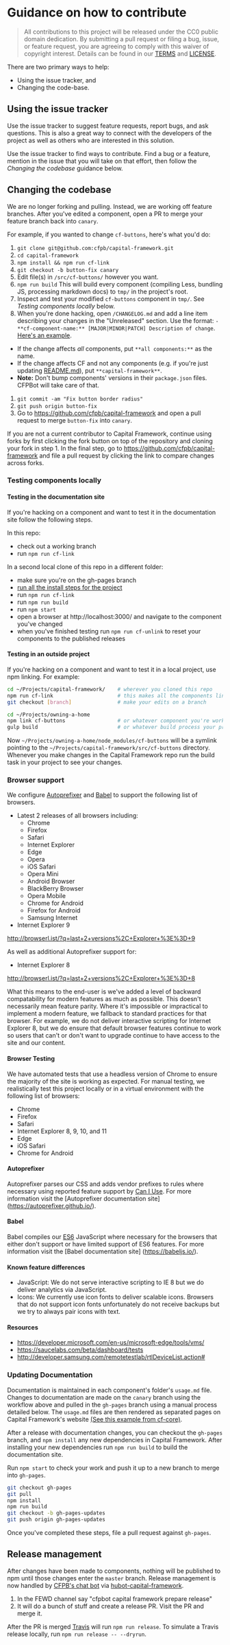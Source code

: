 # Guidance on how to contribute

> All contributions to this project will be released under the CC0 public domain
> dedication. By submitting a pull request or filing a bug, issue, or
> feature request, you are agreeing to comply with this waiver of copyright interest.
> Details can be found in our [TERMS](TERMS.md) and [LICENSE](LICENSE).


There are two primary ways to help:
 - Using the issue tracker, and
 - Changing the code-base.


## Using the issue tracker

Use the issue tracker to suggest feature requests, report bugs, and ask questions.
This is also a great way to connect with the developers of the project as well
as others who are interested in this solution.

Use the issue tracker to find ways to contribute. Find a bug or a feature, mention in
the issue that you will take on that effort, then follow the _Changing the codebase_
guidance below.


## Changing the codebase

We are no longer forking and pulling. Instead, we are working off feature branches.
After you've edited a component, open a PR to merge your feature branch back into `canary`.

For example, if you wanted to change `cf-buttons`, here's what you'd do:

1. `git clone git@github.com:cfpb/capital-framework.git`
1. `cd capital-framework`
1. `npm install && npm run cf-link`
1. `git checkout -b button-fix canary`
1. Edit file(s) in `/src/cf-buttons/` however you want.
1. `npm run build` This will build every component (compiling Less, bundling JS, processing markdown docs) to `tmp/` in the project's root.
1. Inspect and test your modified `cf-buttons` component in `tmp/`. See _Testing components locally_ below.
1. When you're done hacking, open `/CHANGELOG.md` and add a line item describing your changes in the "Unreleased" section.
Use the format: `- **cf-component-name:** [MAJOR|MINOR|PATCH] Description of change`.
[Here's an example](https://github.com/cfpb/capital-framework/pull/291/files#diff-4ac32a78649ca5bdd8e0ba38b7006a1eR12).
  - If the change affects *all* components, put `**all components:**` as the name.
  - If the change affects CF and not any components (e.g. if you're just updating [README.md](README.md)), put `**capital-framework**`.
  - **Note:** Don't bump components' versions in their `package.json` files. CFPBot will take care of that.
1. `git commit -am "Fix button border radius"`
1. `git push origin button-fix`
1. Go to https://github.com/cfpb/capital-framework and open a pull request to merge `button-fix` into `canary`.

If you are not a current contributor to Capital Framework, continue using forks
by first clicking the fork button on top of the repository and cloning your fork in step 1. In the final step, go to https://github.com/cfpb/capital-framework and file a pull request by clicking the link to compare changes across forks.

### Testing components locally

#### Testing in the documentation site

If you're hacking on a component and want to test it in the documentation site follow the following steps.

In this repo:
- check out a working branch
- run `npm run cf-link`

In a second local clone of this repo in a different folder:

- make sure you're on the gh-pages branch
- [run all the install steps for the project](https://github.com/cfpb/capital-framework/tree/gh-pages#installation)
- run `npm run cf-link`
- run `npm run build`
- run `npm start`
- open a browser at http://localhost:3000/ and navigate to the component you've changed
- when you've finished testing run `npm run cf-unlink` to reset your components to the published releases

#### Testing in an outside project

If you're hacking on a component and want to test it in a local project, use npm linking. For example:

```sh
cd ~/Projects/capital-framework/ 	# wherever you cloned this repo
npm run cf-link 					# this makes all the components linkable
git checkout [branch] 				# make your edits on a branch

cd ~/Projects/owning-a-home
npm link cf-buttons 				# or whatever component you're working on
gulp build 							# or whatever build process your project uses
```

Now `~/Projects/owning-a-home/node_modules/cf-buttons` will be a symlink pointing to the `~/Projects/capital-framework/src/cf-buttons` directory. Whenever you make changes in the Capital Framework repo run the build task in your project to see your changes.


### Browser support

We configure [Autoprefixer](#autoprefixer) and [Babel](#babel) to support the following list of browsers.

- Latest 2 releases of all browsers including:
    - Chrome
    - Firefox
    - Safari
    - Internet Explorer
    - Edge
    - Opera
    - iOS Safari
    - Opera Mini
    - Android Browser
    - BlackBerry Browser
    - Opera Mobile
    - Chrome for Android
    - Firefox for Android
    - Samsung Internet
- Internet Explorer 9

http://browserl.ist/?q=last+2+versions%2C+Explorer+%3E%3D+9

As well as additional Autoprefixer support for:

- Internet Explorer 8

http://browserl.ist/?q=last+2+versions%2C+Explorer+%3E%3D+8

What this means to the end-user is we've added a level of backward
compatability for modern features as much as possible. This doesn't
necessarily mean feature parity. Where it's impossible or impractical to
implement a modern feature, we fallback to standard practices for that browser.
For example, we do not deliver interactive scripting for Internet Explorer 8,
but we do ensure that default browser features continue to work so users
that can't or don't want to upgrade continue to have access to the site and
our content.

#### Browser Testing

We have automated tests that use a headless version of Chrome to ensure
the majority of the site is working as expected. For manual testing, we
realistically test this project locally or in a virtual environment with the
following list of browsers:

- Chrome
- Firefox
- Safari
- Internet Explorer 8, 9, 10, and 11
- Edge
- iOS Safari
- Chrome for Android

#### Autoprefixer

Autoprefixer parses our CSS and adds vendor prefixes to rules where necessary
using reported feature support by [Can I Use](https://caniuse.com/). For more
information visit the [Autoprefixer documentation site]
(https://autoprefixer.github.io/).

#### Babel

Babel compiles our [ES6](http://es6-features.org/) JavaScript where necessary
for the browsers that either don't support or have limited support of ES6
features. For more information visit the [Babel documentation site]
(https://babeljs.io/).

#### Known feature differences

- JavaScript: We do not serve interactive scripting to IE 8 but we do deliver
  analytics via JavaScript.
- Icons: We currently use icon fonts to deliver scalable icons. Browsers that
  do not support icon fonts unfortunately do not receive backups but we try to
  always pair icons with text.

#### Resources

- https://developer.microsoft.com/en-us/microsoft-edge/tools/vms/
- https://saucelabs.com/beta/dashboard/tests
- http://developer.samsung.com/remotetestlab/rtlDeviceList.action#


### Updating Documentation

Documentation is maintained in each component's folder's `usage.md` file.
Changes to documentation are made on the `canary` branch using the workflow above
and pulled in the `gh-pages` branch using a manual process detailed below.
The `usage.md` files are then rendered as separated pages on Capital Framework's website [(See this example from cf-core)](https://cfpb.github.io/capital-framework/components/cf-core/).

After a release with documentation changes, you can checkout the `gh-pages` branch,
and `npm install` any new dependencies in Capital Framework.
After installing your new dependencies run `npm run build` to build the documentation site.

Run `npm start` to check your work and push it up to a new branch to merge into `gh-pages`.

```sh
git checkout gh-pages
git pull
npm install
npm run build
git checkout -b gh-pages-updates
git push origin gh-pages-updates
```

Once you've completed these steps, file a pull request against `gh-pages`.


## Release management

After changes have been made to components, nothing will be published to npm until
those changes enter the `master` branch.
Release management is now handled by [CFPB's chat bot](https://github.com/cfpb/CFPBot) via [hubot-capital-framework](https://github.com/cfpb/hubot-capital-framework).

1. In the FEWD channel say "cfpbot capital framework prepare release"
1. It will do a bunch of stuff and create a release PR. Visit the PR and merge it.

After the PR is merged [Travis](https://travis-ci.org/cfpb/capital-framework) will run `npm run release`.
To simulate a Travis release locally, run `npm run release -- --dryrun`.
